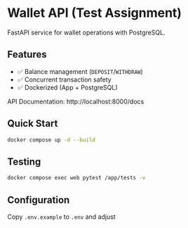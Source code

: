 # Wallet API (Test Assignment)

FastAPI service for wallet operations with PostgreSQL.  

## Features  
- ✅ Balance management (`DEPOSIT`/`WITHDRAW`)  
- ✅ Concurrent transaction safety  
- ✅ Dockerized (App + PostgreSQL)    

API Documentation: http://localhost:8000/docs

## Quick Start  
```bash
docker compose up -d --build
```

## Testing
```bash 
docker compose exec web pytest /app/tests -v
```

## Configuration
Copy `.env.example` to `.env` and adjust
